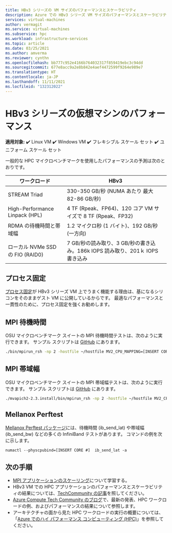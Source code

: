 ```yaml
---
title: HBv3 シリーズの VM サイズのパフォーマンスとスケーラビリティ
description: Azure での HBv3 シリーズ VM サイズのパフォーマンスとスケーラビリティについて説明します。
services: virtual-machines
author: vermagit
ms.service: virtual-machines
ms.subservice: hpc
ms.workload: infrastructure-services
ms.topic: article
ms.date: 03/25/2021
ms.author: amverma
ms.reviewer: cynthn
ms.openlocfilehash: bb777c952e4166b764032317f859419ebc3c94dd
ms.sourcegitcommit: 677e8acc9a2e8b842e4aef4472599f9264e989e7
ms.translationtype: HT
ms.contentlocale: ja-JP
ms.lasthandoff: 11/11/2021
ms.locfileid: "132312022"
---
```

# <a name="hbv3-series-virtual-machine-performance"></a>HBv3 シリーズの仮想マシンのパフォーマンス

**適用対象:** :heavy_check_mark: Linux VM :heavy_check_mark: Windows VM :heavy_check_mark: フレキシブル スケール セット :heavy_check_mark: ユニフォーム スケール セット

一般的な HPC マイクロベンチマークを使用したパフォーマンスの予測は次のとおりです。

| ワークロード                                        | HBv3                                                              |
|-------------------------------------------------|-------------------------------------------------------------------|
| STREAM Triad                                    | 330-350 GB/秒 (NUMA あたり 最大 82-86 GB/秒)                                     |
| High-Performance Linpack (HPL)                  | 4 TF (Rpeak、FP64)、120 コア VM サイズで 8 TF (Rpeak、FP32)               |
| RDMA の待機時間と帯域幅                        | 1.2 マイクロ秒 (1 バイト)、192 GB/秒 (一方向)                                        |
| ローカル NVMe SSD の FIO (RAID0)                  | 7 GB/秒の読み取り、3 GB/秒の書き込み。186k IOPS 読み取り、201ｋ IOPS 書き込み |

## <a name="process-pinning"></a>プロセス固定

[プロセス固定](compiling-scaling-applications.md#process-pinning)が HBv3 シリーズ VM 上でうまく機能する理由は、基になるシリコンをそのままゲスト VM に公開しているからです。 最適なパフォーマンスと一貫性のために、プロセス固定を強くお勧めします。

## <a name="mpi-latency"></a>MPI 待機時間

OSU マイクロベンチマーク スイートの MPI 待機時間テストは、次のように実行できます。 サンプル スクリプトは [GitHub](https://github.com/Azure/azhpc-images/blob/04ddb645314a6b2b02e9edb1ea52f079241f1297/tests/run-tests.sh) にあります。

```bash
./bin/mpirun_rsh -np 2 -hostfile ~/hostfile MV2_CPU_MAPPING=[INSERT CORE #] ./osu_latency
```

## <a name="mpi-bandwidth"></a>MPI 帯域幅
OSU マイクロベンチマーク スイートの MPI 帯域幅テストは、次のように実行できます。 サンプル スクリプトは [GitHub](https://github.com/Azure/azhpc-images/blob/04ddb645314a6b2b02e9edb1ea52f079241f1297/tests/run-tests.sh) にあります。
```bash
./mvapich2-2.3.install/bin/mpirun_rsh -np 2 -hostfile ~/hostfile MV2_CPU_MAPPING=[INSERT CORE #] ./mvapich2-2.3/osu_benchmarks/mpi/pt2pt/osu_bw
```
## <a name="mellanox-perftest"></a>Mellanox Perftest
[Mellanox Perftest パッケージ](https://community.mellanox.com/s/article/perftest-package)には、待機時間 (ib_send_lat) や帯域幅 (ib_send_bw) などの多くの InfiniBand テストがあります。 コマンドの例を次に示します。
```console
numactl --physcpubind=[INSERT CORE #]  ib_send_lat -a
```
## <a name="next-steps"></a>次の手順
- [MPI アプリケーションのスケーリング](compiling-scaling-applications.md)について学習する。
- HBv3 VM での HPC アプリケーションのパフォーマンスとスケーラビリティの結果については、[TechCommunity の記事](https://techcommunity.microsoft.com/t5/azure-compute/hpc-performance-and-scalability-results-with-azure-hbv3-vms/bc-p/2235843)を照してください。
- [Azure Compute Tech Community のブログ](https://techcommunity.microsoft.com/t5/azure-compute/bg-p/AzureCompute)で、最新の発表、HPC ワークロードの例、およびパフォーマンスの結果について参照します。
- アーキテクチャの面から見た HPC ワークロードの実行の概要については、「[Azure でのハイ パフォーマンス コンピューティング (HPC)](/azure/architecture/topics/high-performance-computing/)」を参照してください。
